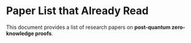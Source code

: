 # Paper List that Already Read

This document provides a list of research papers on **post-quantum zero-knowledge proofs**.


